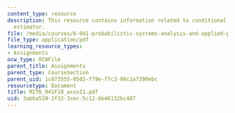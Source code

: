 ```yaml
---
content_type: resource
description: This resource contains information related to conditional expectation
  estimator.
file: /media/courses/6-041-probabilistic-systems-analysis-and-applied-probability-fall-2010/3abba5202f323cec5c12bb46132bc407_MIT6_041F10_assn11.pdf
file_type: application/pdf
learning_resource_types:
- Assignments
ocw_type: OCWFile
parent_title: Assignments
parent_type: CourseSection
parent_uid: 1c873555-0503-f79e-f7c3-98c2a7390ebc
resourcetype: Document
title: MIT6_041F10_assn11.pdf
uid: 3abba520-2f32-3cec-5c12-bb46132bc407
---
```

